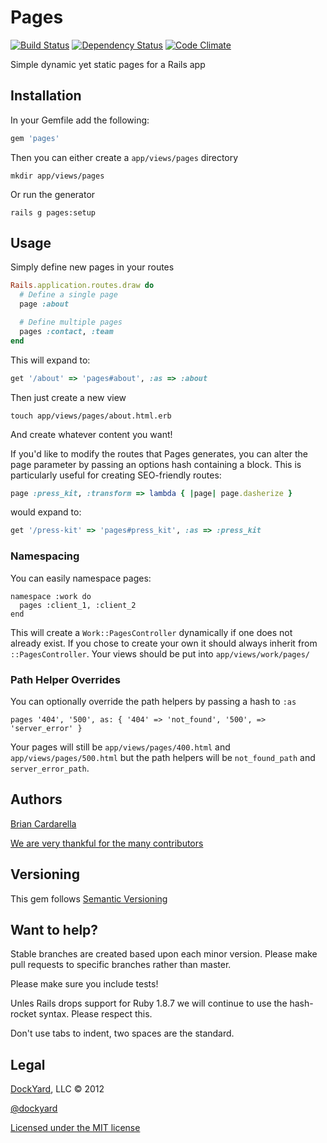 # Pages #

[![Build Status](https://secure.travis-ci.org/dockyard/pages.png?branch=master)](http://travis-ci.org/dockyard/pages)
[![Dependency Status](https://gemnasium.com/dockyard/pages.png?travis)](https://gemnasium.com/dockyard/pages)
[![Code Climate](https://codeclimate.com/github/dockyard/pages.png)](https://codeclimate.com/github/dockyard/pages)

Simple dynamic yet static pages for a Rails app

## Installation ##

In your Gemfile add the following:

```ruby
gem 'pages'
```

Then you can either create a `app/views/pages` directory

```
mkdir app/views/pages
```

Or run the generator

```
rails g pages:setup
```

## Usage ##

Simply define new pages in your routes

```ruby
Rails.application.routes.draw do
  # Define a single page
  page :about

  # Define multiple pages
  pages :contact, :team
end
```

This will expand to:

```ruby
get '/about' => 'pages#about', :as => :about
```

Then just create a new view

```
touch app/views/pages/about.html.erb
```

And create whatever content you want!

If you'd like to modify the routes that Pages generates, you can alter the
page parameter by passing an options hash containing a block. This is
particularly useful for creating SEO-friendly routes:

```ruby
page :press_kit, :transform => lambda { |page| page.dasherize }
```

would expand to:

```ruby
get '/press-kit' => 'pages#press_kit', :as => :press_kit
```

### Namespacing ###

You can easily namespace pages:

```
namespace :work do
  pages :client_1, :client_2
end
```

This will create a `Work::PagesController` dynamically if one does not
already exist. If you chose to create your own it should always inherit
from `::PagesController`. Your views should be put into
`app/views/work/pages/`

### Path Helper Overrides ###

You can optionally override the path helpers by passing a hash to `:as`

```
pages '404', '500', as: { '404' => 'not_found', '500', => 'server_error' }
```

Your pages will still be `app/views/pages/400.html` and
`app/views/pages/500.html` but the path helpers will be `not_found_path`
and `server_error_path`.

## Authors ##

[Brian Cardarella](http://twitter.com/bcardarella)

[We are very thankful for the many contributors](https://github.com/dockyard/pages/graphs/contributors)

## Versioning ##

This gem follows [Semantic Versioning](http://semver.org)

## Want to help? ##

Stable branches are created based upon each minor version. Please make
pull requests to specific branches rather than master.

Please make sure you include tests!

Unles Rails drops support for Ruby 1.8.7 we will continue to use the
hash-rocket syntax. Please respect this.

Don't use tabs to indent, two spaces are the standard.

## Legal ##

[DockYard](http://dockyard.com), LLC &copy; 2012

[@dockyard](http://twitter.com/dockyard)

[Licensed under the MIT license](http://www.opensource.org/licenses/mit-license.php)
